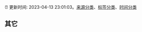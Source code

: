 :alarm_clock: 更新时间: 2023-04-13 23:01:03。[来源分类](../README.md)、[标签分类](../TAGS.md)、[时间分类](../TIMELINE.md)

## 其它



